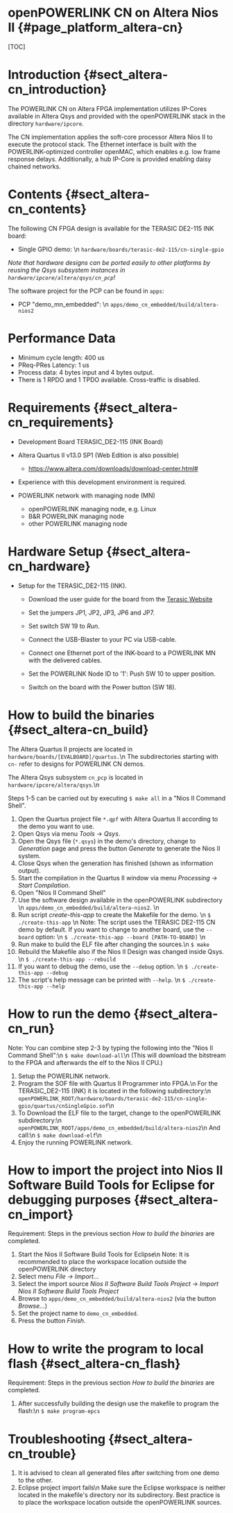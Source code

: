 openPOWERLINK CN on Altera Nios II {#page_platform_altera-cn}
===================================

[TOC]

# Introduction {#sect_altera-cn_introduction}

The POWERLINK CN on Altera FPGA implementation utilizes IP-Cores available in
Altera Qsys and provided with the openPOWERLINK stack in the directory
`hardware/ipcore`.

The CN implementation applies the soft-core processor Altera Nios II to execute
the protocol stack. The Ethernet interface is built with the POWERLINK-optimized
controller openMAC, which enables e.g. low frame response delays.
Additionally, a hub IP-Core is provided enabling daisy chained networks.

# Contents {#sect_altera-cn_contents}

The following CN FPGA design is available for the TERASIC DE2-115 INK board:
- Single GPIO demo: \n
    `hardware/boards/terasic-de2-115/cn-single-gpio`

_Note that hardware designs can be ported easily to other platforms by reusing
the Qsys subsystem instances in `hardware/ipcore/altera/qsys/cn_pcp`!_

The software project for the PCP can be found in `apps`:
- PCP "demo_mn_embedded": \n
    `apps/demo_cn_embedded/build/altera-nios2`

# Performance Data

- Minimum cycle length: 400 us
- PReq-PRes Latency: 1 us
- Process data: 4 bytes input and 4 bytes output.
- There is 1 RPDO and 1 TPDO available. Cross-traffic is disabled.

# Requirements {#sect_altera-cn_requirements}

- Development Board TERASIC_DE2-115 (INK Board)

- Altera Quartus II v13.0 SP1 (Web Edition is also possible)
  - <https://www.altera.com/downloads/download-center.html#>

- Experience with this development environment is required.

- POWERLINK network with managing node (MN)
  * openPOWERLINK managing node, e.g. Linux
  * B&R POWERLINK managing node
  * other POWERLINK managing node

# Hardware Setup {#sect_altera-cn_hardware}

- Setup for the TERASIC_DE2-115 (INK).
  * Download the user guide for the board from the
    [Terasic Website](http://www.terasic.com.tw/cgi-bin/page/archive.pl?Language=English&CategoryNo=139&No=502&PartNo=4)

  * Set the jumpers JP1, JP2, JP3, JP6 and JP7.

  * Set switch SW 19 to *Run*.

  * Connect the USB-Blaster to your PC via USB-cable.

  * Connect one Ethernet port of the INK-board to a POWERLINK MN
    with the delivered cables.

  * Set the POWERLINK Node ID to '1': Push SW 10 to upper position.

  * Switch on the board with the Power button (SW 18).

# How to build the binaries  {#sect_altera-cn_build}

The Altera Quartus II projects are located in
`hardware/boards/[EVALBOARD]/quartus.`\n
The subdirectories starting with `cn-` refer to designs for POWERLINK CN demos.

The Altera Qsys subsystem `cn_pcp` is located in
`hardware/ipcore/altera/qsys`.\n

Steps 1-5 can be carried out by executing `$ make all` in a
"Nios II Command Shell".

1. Open the Quartus project file `*.qpf` with Altera Quartus II according to the
   demo you want to use.
2. Open Qsys via menu *Tools* -> *Qsys*.
3. Open the Qsys file (`*.qsys`) in the demo's directory, change to
   *Generation* page
   and press the button *Generate* to generate the Nios II system.
4. Close Qsys when the generation has finished (shown as information output).
5. Start the compilation in the Quartus II window via menu *Processing* ->
   *Start Compilation*.
6. Open "Nios II Command Shell"
7. Use the software design available in the openPOWERLINK subdirectory \n
   `apps/demo_cn_embedded/build/altera-nios2`. \n
8. Run script *create-this-app* to create the Makefile for the demo. \n
   `$ ./create-this-app` \n
   Note: The script uses the TERASIC DE2-115 CN demo by default.
   If you want to change to another board, use the `--board` option: \n
   `$ ./create-this-app --board [PATH-TO-BOARD]` \n
9. Run make to build the ELF file after changing the sources.\n
   `$ make`
10. Rebuild the Makefile also if the Nios II Design was changed inside Qsys. \n
    `$ ./create-this-app --rebuild`
11. If you want to debug the demo, use the `--debug` option. \n
    `$ ./create-this-app --debug`
12. The script's help message can be printed with `--help`. \n
    `$ ./create-this-app --help`

# How to run the demo {#sect_altera-cn_run}

Note: You can combine step 2-3 by typing the following into the
    "Nios II Command Shell":\n
    `$ make download-all`\n
    (This will download the bitstream to the FPGA and afterwards the elf to the
    Nios II CPU.)

1. Setup the POWERLINK network.
2. Program the SOF file with Quartus II Programmer into FPGA.\n
   For the TERASIC_DE2-115 (INK) it is located in the following subdirectory:\n
   `openPOWERLINK_ROOT/hardware/boards/terasic-de2-115/cn-single-gpio/quartus/cnSingleGpio.sof`\n
3. To Download the ELF file to the target, change to the openPOWERLINK
   subdirectory:\n
   `openPOWERLINK_ROOT/apps/demo_cn_embedded/build/altera-nios2`\n
   And call:\n
   `$ make download-elf`\n
4. Enjoy the running POWERLINK network.

# How to import the project into Nios II Software Build Tools for Eclipse for debugging purposes {#sect_altera-cn_import}

Requirement: Steps in the previous section *How to build the binaries* are
completed.
1. Start the Nios II Software Build Tools for Eclipse\n
   Note: It is recommended to place the workspace location outside the openPOWERLINK directory
2. Select menu *File -> Import...*
3. Select the import source *Nios II Software Build Tools Project* -> *Import
   Nios II Software Build Tools Project*
4. Browse to `apps/demo_cn_embedded/build/altera-nios2` (via the button
   *Browse...*)
5. Set the project name to `demo_cn_embedded`.
6. Press the button *Finish*.

# How to write the program to local flash  {#sect_altera-cn_flash}

Requirement: Steps in the previous section *How to build the binaries* are
completed.

1. After successfully building the design use the makefile to program the
   flash:\n
   `$ make program-epcs`

# Troubleshooting {#sect_altera-cn_trouble}

1. It is advised to clean all generated files after switching from one demo to
   the other.
2. Eclipse project import fails\n
   Make sure the Eclipse workspace is neither located in the makefile's directory nor its subdirectory.
   Best practice is to place the workspace location outside the openPOWERLINK sources.
